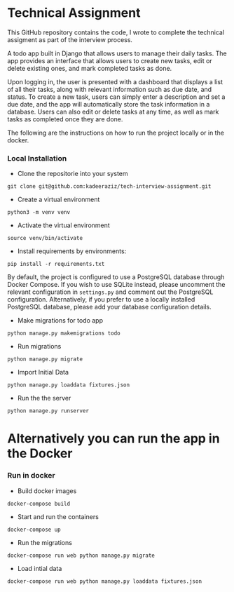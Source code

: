 # Technical Assignment
This GitHub repository contains the code, I wrote to complete the technical assigment as part of the interview process.

A todo app built in Django that allows users to manage their daily tasks. The app provides an interface that allows users to create new tasks, edit or delete existing ones, and mark completed tasks as done.

Upon logging in, the user is presented with a dashboard that displays a list of all their tasks, along with relevant information such as due date, and status. To create a new task, users can simply enter a description and set a due date, and the app will automatically store the task information in a database. Users can also edit or delete tasks at any time, as well as mark tasks as completed once they are done.

The following are the instructions on how to run the project locally or in the docker. 


### Local Installation

- Clone the repositorie into your system

```
git clone git@github.com:kadeeraziz/tech-interview-assignment.git
```

- Create a virtual environment

```
python3 -m venv venv
```

- Activate the virtual environment


```
source venv/bin/activate
```


- Install requirements by environments:


```
pip install -r requirements.txt
```

By default, the project is configured to use a PostgreSQL database through Docker Compose. If you wish to use SQLite instead, please uncomment the relevant configuration in `settings.py` and comment out the PostgreSQL configuration. Alternatively, if you prefer to use a locally installed PostgreSQL database, please add your database configuration details.

- Make migrations for todo app

```
python manage.py makemigrations todo
```

- Run migrations

```
python manage.py migrate
```

- Import Initial Data

```
python manage.py loaddata fixtures.json
```

- Run the the server


```
python manage.py runserver 
```


# Alternatively you can run the app in the Docker


### Run in docker
- Build docker images
```
docker-compose build
````

- Start and run the containers

```
docker-compose up
```

- Run the migrations

```
docker-compose run web python manage.py migrate
```

- Load intial data

```
docker-compose run web python manage.py loaddata fixtures.json
```